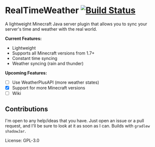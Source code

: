 # RealTimeWeather [![Build Status](https://app.travis-ci.com/Jack1424/RealTimeWeather.svg?branch=master)](https://app.travis-ci.com/Jack1424/RealTimeWeather)
A lightweight Minecraft Java server plugin that allows you to sync your server's time and weather with the real world.

**Current Features:**
- Lightweight
- Supports all Minecraft versions from 1.7+
- Constant time syncing
- Weather syncing (rain and thunder)

**Upcoming Features:**
- [ ] Use WeatherPlusAPI (more weather states)
- [X] Support for more Minecraft versions
- [ ] Wiki

## Contributions
I'm open to any help/ideas that you have. Just open an issue or a pull request, and I'll be sure to look at it as soon as I can. Builds with `gradlew shadowJar`.

License: GPL-3.0
